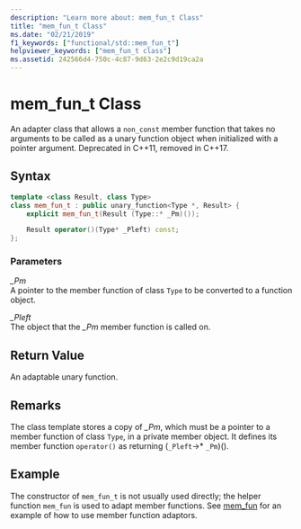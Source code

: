 ```yaml
---
description: "Learn more about: mem_fun_t Class"
title: "mem_fun_t Class"
ms.date: "02/21/2019"
f1_keywords: ["functional/std::mem_fun_t"]
helpviewer_keywords: ["mem_fun_t class"]
ms.assetid: 242566d4-750c-4c87-9d63-2e2c9d19ca2a
---
```

# mem_fun_t Class

An adapter class that allows a `non_const` member function that takes no arguments to be called as a unary function object when initialized with a pointer argument. Deprecated in C++11, removed in C++17.

## Syntax

```cpp
template <class Result, class Type>
class mem_fun_t : public unary_function<Type *, Result> {
    explicit mem_fun_t(Result (Type::* _Pm)());

    Result operator()(Type* _Pleft) const;
};
```

### Parameters

*_Pm*\
A pointer to the member function of class `Type` to be converted to a function object.

*_Pleft*\
The object that the *_Pm* member function is called on.

## Return Value

An adaptable unary function.

## Remarks

The class template stores a copy of *_Pm*, which must be a pointer to a member function of class `Type`, in a private member object. It defines its member function `operator()` as returning (`_Pleft`->* `_Pm`)().

## Example

The constructor of `mem_fun_t` is not usually used directly; the helper function `mem_fun` is used to adapt member functions. See [mem_fun](../standard-library/functional-functions.md#mem_fun) for an example of how to use member function adaptors.
